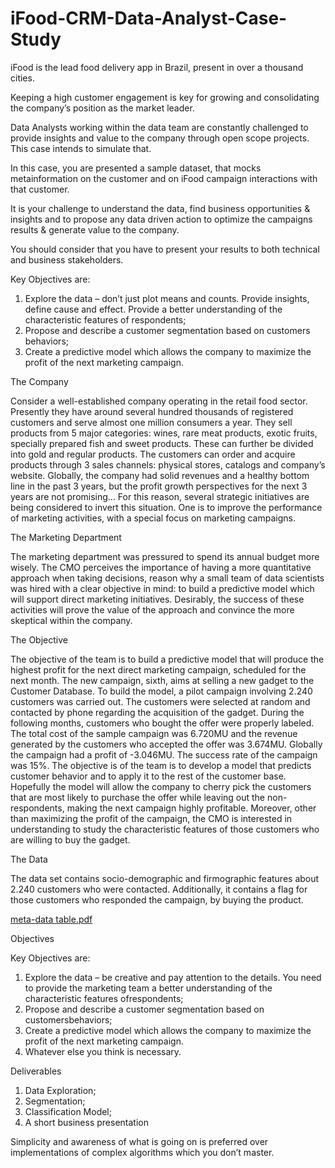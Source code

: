# iFood-CRM-Data-Analyst-Case-Study

iFood is the lead food delivery app in Brazil, present in over a thousand cities.

Keeping a high customer engagement is key for growing and consolidating the company’s position as the market leader.

Data Analysts working within the data team are constantly challenged to provide insights and value to the company through open scope projects. This case intends to simulate that.

In this case, you are presented a sample dataset, that mocks metainformation on the customer and on iFood campaign interactions with that customer.

It is your challenge to understand the data, find business opportunities & insights and to propose any data driven action to optimize the campaigns results & generate value to the company.

You should consider that you have to present your results to both technical and business stakeholders.

Key Objectives are:
  1. Explore the data – don’t just plot means and counts. Provide insights, define cause and effect. Provide a better understanding of the characteristic features of respondents;
  2. Propose and describe a customer segmentation based on customers behaviors;
  3. Create a predictive model which allows the company to maximize the profit of the next marketing campaign.

The Company

Consider a well-established company operating in the retail food sector. Presently they have around several hundred thousands of registered customers and serve almost one million consumers a year. They sell products from 5 major categories: wines, rare meat products, exotic fruits, specially prepared fish and sweet products. These can further be divided into gold and regular products. The customers can order and acquire products through 3 sales channels: physical stores, catalogs and company’s website. Globally, the company had solid revenues and a healthy bottom line in the past 3 years, but the profit growth perspectives for the next 3 years are not promising... For this reason, several strategic initiatives are being considered to invert this situation. One is to improve the performance of marketing activities, with a special focus on marketing campaigns.

The Marketing Department

The marketing department was pressured to spend its annual budget more wisely. The CMO perceives the importance of having a more quantitative approach when taking decisions, reason why a small team of data scientists was hired with a clear objective in mind: to build a predictive model which will support direct marketing initiatives. Desirably, the success of these activities will prove the value of the approach and convince the more skeptical within the company.

The Objective

The objective of the team is to build a predictive model that will produce the highest profit for the next direct marketing campaign, scheduled for the next month. The new campaign, sixth, aims at selling a new gadget to the Customer Database. To build the model, a pilot campaign involving 2.240 customers was carried out. The customers were selected at random and contacted by phone regarding the acquisition of the gadget. During the following months, customers who bought the offer were properly labeled. The total cost of the sample campaign was 6.720MU and the revenue generated by the customers who accepted the offer was 3.674MU. Globally the campaign had a profit of -3.046MU. The success rate of the campaign was 15%. The objective is of the team is to develop a model that predicts customer behavior and to apply it to the rest of the customer base. Hopefully the model will allow the company to cherry pick the customers that are most likely to purchase the offer while leaving out the non-respondents, making the next campaign highly profitable. Moreover, other than maximizing the profit of the campaign, the CMO is interested in understanding to study the characteristic features of those customers who are willing to buy the gadget.

The Data

The data set contains socio-demographic and firmographic features about 2.240 customers who were contacted. Additionally, it contains a flag for those customers who responded the campaign, by buying the product.

[meta-data table.pdf](https://github.com/Ajdietrick/iFood-CRM-Data-Analyst-Case-Study/files/8968502/meta-data.table.pdf)

Objectives

Key Objectives are:
  1. Explore the data – be creative and pay attention to the details. You need to provide the marketing team a better understanding of the characteristic features ofrespondents;
  2. Propose and describe a customer segmentation based on customersbehaviors;
  3. Create a predictive model which allows the company to maximize the profit of the next marketing campaign.
4. Whatever else you think is necessary.

Deliverables
  1. Data Exploration;
  2. Segmentation;
  3. Classification Model;
  4. A short business presentation

Simplicity and awareness of what is going on is preferred over implementations of complex algorithms which you don’t master.
